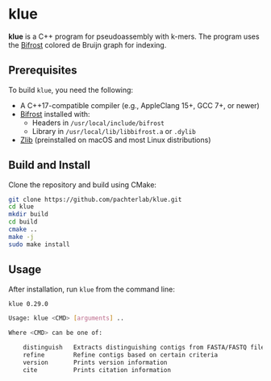 # klue

**klue** is a C++ program for pseudoassembly with k-mers. The program uses the [Bifrost](https://github.com/pmelsted/Bifrost) colored de Bruijn graph for indexing.

## Prerequisites

To build `klue`, you need the following:

- A C++17-compatible compiler (e.g., AppleClang 15+, GCC 7+, or newer)
- [Bifrost](https://github.com/pmelsted/Bifrost) installed with:
  - Headers in `/usr/local/include/bifrost`
  - Library in `/usr/local/lib/libbifrost.a` or `.dylib`
- [Zlib](https://zlib.net) (preinstalled on macOS and most Linux distributions)

## Build and Install

Clone the repository and build using CMake:

```bash
git clone https://github.com/pachterlab/klue.git
cd klue
mkdir build
cd build
cmake ..
make -j
sudo make install
```

## Usage

After installation, run `klue` from the command line:

```bash
klue 0.29.0

Usage: klue <CMD> [arguments] ..

Where <CMD> can be one of:

    distinguish   Extracts distinguishing contigs from FASTA/FASTQ files 
    refine        Refine contigs based on certain criteria
    version       Prints version information
    cite          Prints citation information
```
